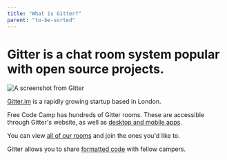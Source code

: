```yaml
---
title: "What is Gitter?"
parent: "to-be-sorted"
---
```


# Gitter is a chat room system popular with open source projects.

![A screenshot from Gitter](//discourse-user-assets.s3.amazonaws.com/original/2X/9/901b6ff18a83b746b1b7e96cb6907440d531d977.png)

[Gitter.im](https://gitter.im) is a rapidly growing startup based in London.

Free Code Camp has hundreds of Gitter rooms. These are accessible through Gitter's website, as well as [desktop and mobile apps](https://gitter.im/apps).

You can view [all of our rooms](https://github.com/FreeCodeCamp/FreeCodeCamp/wiki/Official-Free-Code-Camp-Chat-Rooms) and join the ones you'd like to.

Gitter allows you to share [formatted code](https://github.com/FreeCodeCamp/freecodecamp/wiki/Pasting-Code-in-Gitter) with fellow campers.
